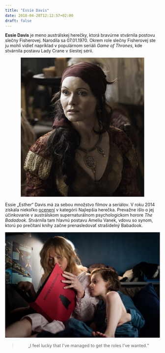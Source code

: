 ```yaml
---
title: "Essie Davis"
date: 2018-04-28T12:12:57+02:00
draft: false
---
```


**Essie Davis** je meno austrálskej herečky, ktorá bravúrne stvárnila postovu slečny Fisherovej. Narodila sa 07.01.1970. 
Okrem role slečny Fisherovej ste ju mohli vidieť napríklad v populárnom seriáli *Game of Thrones*, kde stvárnila postavu Lady Crane v šiestej sérii.


<center> <img src="LadyCrane.png"> </center>


Essie „Esther“ Davis má za sebou množstvo filmov a seriálov. V roku 2014 získala niekoľko <a href="https://www.imdb.com/name/nm0204583/awards" target=blank>ocenení</a> v kategórii Najlepšia herečka. Prevažne išlo o jej účinkovanie v austrálskom supernaturálnom psychologickom horore *The Badadook*. Stvárnila tam hlavnú postavu Ameliu Vanek, vdovu so synom, ktorú po prečítaní knihy začne prenasledovať strašidelný Babadook. 


<center> <img src="book.jpg"> 


<blockquote> „I feel lucky that I've managed to get the roles I've wanted.“ </blockquote> </center>